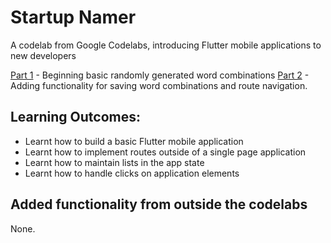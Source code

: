# Startup Namer

A codelab from Google Codelabs, introducing Flutter mobile applications to new developers

[Part 1](https://codelabs.developers.google.com/codelabs/first-flutter-app-pt1?hl=en) - Beginning basic randomly generated word combinations
[Part 2](https://codelabs.developers.google.com/codelabs/first-flutter-app-pt2?hl=en) - Adding functionality for saving word combinations and route navigation.

## Learning Outcomes:
- Learnt how to build a basic Flutter mobile application
- Learnt how to implement routes outside of a single page application
- Learnt how to maintain lists in the app state
- Learnt how to handle clicks on application elements

## Added functionality from outside the codelabs
None.
